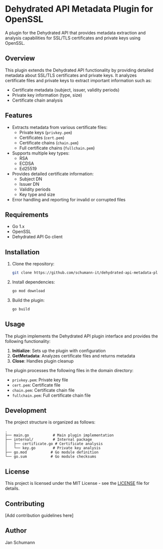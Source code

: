 # Dehydrated API Metadata Plugin for OpenSSL

A plugin for the Dehydrated API that provides metadata extraction and analysis capabilities for SSL/TLS certificates and private keys using OpenSSL.

## Overview

This plugin extends the Dehydrated API functionality by providing detailed metadata about SSL/TLS certificates and private keys. It analyzes certificate files and private keys to extract important information such as:

- Certificate metadata (subject, issuer, validity periods)
- Private key information (type, size)
- Certificate chain analysis

## Features

- Extracts metadata from various certificate files:
  - Private keys (`privkey.pem`)
  - Certificates (`cert.pem`)
  - Certificate chains (`chain.pem`)
  - Full certificate chains (`fullchain.pem`)
- Supports multiple key types:
  - RSA
  - ECDSA
  - Ed25519
- Provides detailed certificate information:
  - Subject DN
  - Issuer DN
  - Validity periods
  - Key type and size
- Error handling and reporting for invalid or corrupted files

## Requirements

- Go 1.x
- OpenSSL
- Dehydrated API Go client

## Installation

1. Clone the repository:
   ```bash
   git clone https://github.com/schumann-it/dehydrated-api-metadata-plugin-openssl.git
   ```

2. Install dependencies:
   ```bash
   go mod download
   ```

3. Build the plugin:
   ```bash
   go build
   ```

## Usage

The plugin implements the Dehydrated API plugin interface and provides the following functionality:

1. **Initialize**: Sets up the plugin with configuration
2. **GetMetadata**: Analyzes certificate files and returns metadata
3. **Close**: Handles plugin cleanup

The plugin processes the following files in the domain directory:
- `privkey.pem`: Private key file
- `cert.pem`: Certificate file
- `chain.pem`: Certificate chain file
- `fullchain.pem`: Full certificate chain file

## Development

The project structure is organized as follows:

```
.
├── main.go           # Main plugin implementation
├── internal/         # Internal package
│   ├── certificate.go # Certificate analysis
│   └── key.go        # Private key analysis
├── go.mod           # Go module definition
└── go.sum           # Go module checksums
```

## License

This project is licensed under the MIT License - see the [LICENSE](LICENSE) file for details.

## Contributing

[Add contribution guidelines here]

## Author

Jan Schumann 